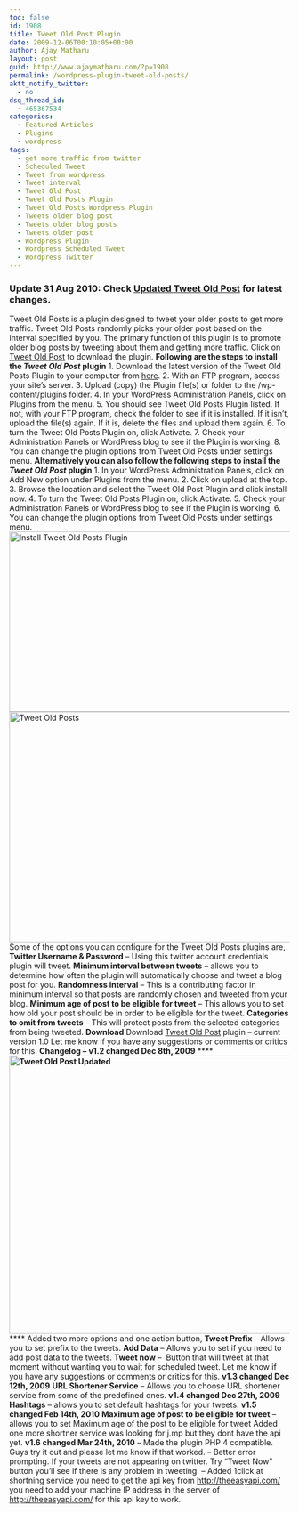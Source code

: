 ```yaml
---
toc: false
id: 1908
title: Tweet Old Post Plugin
date: 2009-12-06T00:10:05+00:00
author: Ajay Matharu
layout: post
guid: http://www.ajaymatharu.com/?p=1908
permalink: /wordpress-plugin-tweet-old-posts/
aktt_notify_twitter:
  - no
dsq_thread_id:
  - 465367534
categories:
  - Featured Articles
  - Plugins
  - wordpress
tags:
  - get more traffic from twitter
  - Scheduled Tweet
  - Tweet from wordpress
  - Tweet interval
  - Tweet Old Post
  - Tweet Old Posts Plugin
  - Tweet Old Posts Wordpress Plugin
  - Tweets older blog post
  - Tweets older blog posts
  - Tweets older post
  - Wordpress Plugin
  - Wordpress Scheduled Tweet
  - Wordpress Twitter
---
```

### Update 31 Aug 2010: Check <a href="http://www.ajaymatharu.com/tweet-your-old-post-with-tweet-old-post/" target="_self">Updated Tweet Old Post</a> for latest changes.

Tweet Old Posts is a plugin designed to tweet your older posts to get more traffic. Tweet Old Posts randomly picks your older post based on the interval specified by you. The primary function of this plugin is to promote older blog posts by tweeting about them and getting more traffic. Click on [Tweet Old Post](http://wordpress.org/extend/plugins/tweet-old-post/) to download the plugin. **Following are the steps to install the _Tweet Old Post_ plugin** 1. Download the latest version of the Tweet Old Posts Plugin to your computer from [here](http://wordpress.org/extend/plugins/tweet-old-post/). 2. With an FTP program, access your site’s server. 3. Upload (copy) the Plugin file(s) or folder to the /wp-content/plugins folder. 4. In your WordPress Administration Panels, click on Plugins from the menu. 5. You should see Tweet Old Posts Plugin listed. If not, with your FTP program, check the folder to see if it is installed. If it isn’t, upload the file(s) again. If it is, delete the files and upload them again. 6. To turn the Tweet Old Posts Plugin on, click Activate. 7. Check your Administration Panels or WordPress blog to see if the Plugin is working. 8. You can change the plugin options from Tweet Old Posts under settings menu. **Alternatively you can also follow the following steps to install the _Tweet Old Post_ plugin** 1. In your WordPress Administration Panels, click on Add New option under Plugins from the menu. 2. Click on upload at the top. 3. Browse the location and select the Tweet Old Post Plugin and click install now. 4. To turn the Tweet Old Posts Plugin on, click Activate. 5. Check your Administration Panels or WordPress blog to see if the Plugin is working. 6. You can change the plugin options from Tweet Old Posts under settings menu. <img title="Install Tweet Old Posts Plugin" src="http://ajaymatharu.files.wordpress.com/2011/09/installplugin.png" alt="Install Tweet Old Posts Plugin" width="658" height="324" /><img title="Tweet Old Posts" src="http://ajaymatharu.files.wordpress.com/2011/09/tweetoldpost.jpg" alt="Tweet Old Posts" width="563" height="414" />Some of the options you can configure for the Tweet Old Posts plugins are, **Twitter Username & Password** &#8211; Using this twitter account credentials plugin will tweet. **Minimum interval between tweets** &#8211; allows you to determine how often the plugin will automatically choose and tweet a blog post for you. **Randomness interval** &#8211; This is a contributing factor in minimum interval so that posts are randomly chosen and tweeted from your blog. **Minimum age of post to be eligible for tweet** &#8211; This allows you to set how old your post should be in order to be eligible for the tweet. **Categories to omit from tweets** &#8211; This will protect posts from the selected categories from being tweeted. **Download** Download [Tweet Old Post](http://www.ajaymatharu.com/tweet-old-posts.zip) plugin &#8211; current version 1.0 Let me know if you have any suggestions or comments or critics for this. **Changelog &#8211;** **v1.2 changed Dec 8th, 2009**  **** ****<img title="Tweet Old Post Updated" src="http://ajaymatharu.files.wordpress.com/2011/09/tweetoldpostchange.jpg" alt="Tweet Old Post Updated" width="650" height="500" />**** **** Added two more options and one action button, **Tweet Prefix** &#8211; Allows you to set prefix to the tweets. **Add Data** &#8211; Allows you to set if you need to add post data to the tweets. **Tweet now** &#8211;  Button that will tweet at that moment without wanting you to wait for scheduled tweet. Let me know if you have any suggestions or comments or critics for this. **v1.3 changed Dec 12th, 2009** **URL Shortener Service** &#8211; Allows you to choose URL shortener service from some of the predefined ones. **v1.4 changed Dec 27th, 2009** **Hashtags** &#8211; allows you to set default hashtags for your tweets. **v1.5 changed Feb 14th, 2010** **Maximum age of post to be eligible for tweet** &#8211; allows you to set Maximum age of the post to be eligible for tweet Added one more shortner service was looking for j.mp but they dont have the api yet. **v1.6 changed Mar 24th, 2010** &#8211; Made the plugin PHP 4 compatible. Guys try it out and please let me know if that worked. &#8211; Better error prompting. If your tweets are not appearing on twitter. Try &#8220;Tweet Now&#8221; button you&#8217;ll see if there is any problem in tweeting. &#8211; Added 1click.at shortning service you need to get the api key from http://theeasyapi.com/ you need to add your machine IP address in the server of http://theeasyapi.com/ for this api key to work.
